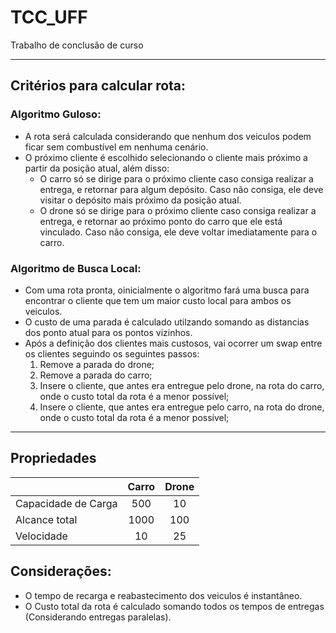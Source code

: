 # TCC_UFF
Trabalho de conclusão de curso

---
## Critérios para calcular rota:

### Algoritmo Guloso:

- A rota será calculada considerando que nenhum dos veiculos podem ficar sem combustível em nenhuma cenário.
- O próximo cliente é escolhido selecionando o cliente mais próximo a partir da posição atual, além disso:
    - O carro só se dirige para o próximo cliente caso consiga realizar a entrega, e retornar para algum depósito. Caso não consiga, ele deve visitar o depósito mais próximo da posição atual.
    - O drone só se dirige para o próximo cliente caso consiga realizar a entrega, e retornar ao próximo ponto do carro que ele está vinculado. Caso não consiga, ele deve voltar imediatamente para o carro.


### Algoritmo de Busca Local:

- Com uma rota pronta, oinicialmente o algoritmo fará uma busca para encontrar o cliente que tem um maior custo local para ambos os veiculos.
- O custo de uma parada é calculado utilzando somando as distancias dos ponto atual para os pontos vizinhos.
- Após a definição dos clientes mais custosos, vai ocorrer um swap entre os clientes seguindo os seguintes passos:
    1. Remove a parada do drone;
    2. Remove a parada do carro;
    3. Insere o cliente, que antes era entregue pelo drone, na rota do carro, onde o custo total da rota é a menor possível;
    4. Insere o cliente, que antes era entregue pelo carro, na rota do drone, onde o custo total da rota é a menor possível;

---

## Propriedades

|                     | Carro | Drone |
|---------------------|:-----:|:-----:|
| Capacidade de Carga | 500   | 10    |
| Alcance total       | 1000  | 100   |
| Velocidade          | 10    | 25    |

## Considerações:
- O tempo de recarga e reabastecimento dos veiculos é instantâneo.
- O Custo total da rota é calculado somando todos os tempos de entregas (Considerando entregas paralelas).